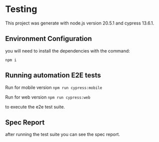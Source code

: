 # Testing

This project was generate with node.js version 20.5.1 and cypress 13.6.1.

## Environment Configuration

you will need to install the dependencies with the command:

`npm i`

## Running automation E2E tests

Run for mobile version `npm run cypress:mobile` 

Run for web version `npm run cypress:web` 

to execute the e2e test suite.

## Spec Report 

after running the test suite you can see the spec report. 

